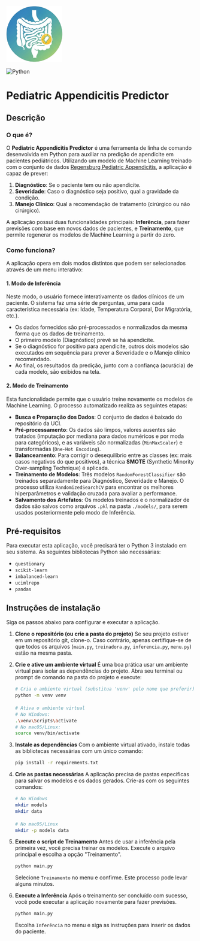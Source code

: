 <img src="./img/apendicite.png" width="150px">

![Python](https://img.shields.io/badge/python-3670A0?style=for-the-badge&logo=python&logoColor=ffdd54)

# Pediatric Appendicitis Predictor

## Descrição

### O que é?

O **Pediatric Appendicitis Predictor** é uma ferramenta de linha de comando desenvolvida em Python para auxiliar na predição de apendicite em pacientes pediátricos. Utilizando um modelo de Machine Learning treinado com o conjunto de dados [Regensburg Pediatric Appendicitis](https://archive.ics.uci.edu/dataset/938/regensburg+pediatric+appendicitis), a aplicação é capaz de prever:

1.  **Diagnóstico**: Se o paciente tem ou não apendicite.
2.  **Severidade**: Caso o diagnóstico seja positivo, qual a gravidade da condição.
3.  **Manejo Clínico**: Qual a recomendação de tratamento (cirúrgico ou não cirúrgico).

A aplicação possui duas funcionalidades principais: **Inferência**, para fazer previsões com base em novos dados de pacientes, e **Treinamento**, que permite regenerar os modelos de Machine Learning a partir do zero.

### Como funciona?

A aplicação opera em dois modos distintos que podem ser selecionados através de um menu interativo:

#### 1. Modo de Inferência

Neste modo, o usuário fornece interativamente os dados clínicos de um paciente. O sistema faz uma série de perguntas, uma para cada característica necessária (ex: Idade, Temperatura Corporal, Dor Migratória, etc.).

-   Os dados fornecidos são pré-processados e normalizados da mesma forma que os dados de treinamento.
-   O primeiro modelo (Diagnóstico) prevê se há apendicite.
-   Se o diagnóstico for positivo para apendicite, outros dois modelos são executados em sequência para prever a Severidade e o Manejo clínico recomendado.
-   Ao final, os resultados da predição, junto com a confiança (acurácia) de cada modelo, são exibidos na tela.

#### 2. Modo de Treinamento

Esta funcionalidade permite que o usuário treine novamente os modelos de Machine Learning. O processo automatizado realiza as seguintes etapas:

-   **Busca e Preparação dos Dados**: O conjunto de dados é baixado do repositório da UCI.
-   **Pré-processamento**: Os dados são limpos, valores ausentes são tratados (imputação por mediana para dados numéricos e por moda para categóricos), e as variáveis são normalizadas (`MinMaxScaler`) e transformadas (`One-Hot Encoding`).
-   **Balanceamento**: Para corrigir o desequilíbrio entre as classes (ex: mais casos negativos do que positivos), a técnica **SMOTE** (Synthetic Minority Over-sampling Technique) é aplicada.
-   **Treinamento de Modelos**: Três modelos `RandomForestClassifier` são treinados separadamente para Diagnóstico, Severidade e Manejo. O processo utiliza `RandomizedSearchCV` para encontrar os melhores hiperparâmetros e validação cruzada para avaliar a performance.
-   **Salvamento dos Artefatos**: Os modelos treinados e o normalizador de dados são salvos como arquivos `.pkl` na pasta `./models/`, para serem usados posteriormente pelo modo de Inferência.

## Pré-requisitos

Para executar esta aplicação, você precisará ter o Python 3 instalado em seu sistema. As seguintes bibliotecas Python são necessárias:

* `questionary`
* `scikit-learn`
* `imbalanced-learn`
* `ucimlrepo`
* `pandas`

## Instruções de instalação

Siga os passos abaixo para configurar e executar a aplicação.

1.  **Clone o repositório (ou crie a pasta do projeto)**
    Se seu projeto estiver em um repositório git, clone-o. Caso contrário, apenas certifique-se de que todos os arquivos (`main.py`, `treinadora.py`, `inferencia.py`, `menu.py`) estão na mesma pasta.

2.  **Crie e ative um ambiente virtual**
    É uma boa prática usar um ambiente virtual para isolar as dependências do projeto. Abra seu terminal ou prompt de comando na pasta do projeto e execute:

    ```bash
    # Cria o ambiente virtual (substitua 'venv' pelo nome que preferir)
    python -m venv venv

    # Ativa o ambiente virtual
    # No Windows:
    .\venv\Scripts\activate
    # No macOS/Linux:
    source venv/bin/activate
    ```

3.  **Instale as dependências**
    Com o ambiente virtual ativado, instale todas as bibliotecas necessárias com um único comando:

    ```bash
    pip install -r requirements.txt
    ```

4.  **Crie as pastas necessárias**
    A aplicação precisa de pastas específicas para salvar os modelos e os dados gerados. Crie-as com os seguintes comandos:

    ```bash
    # No Windows
    mkdir models
    mkdir data

    # No macOS/Linux
    mkdir -p models data
    ```

5.  **Execute o script de Treinamento**
    Antes de usar a inferência pela primeira vez, você precisa treinar os modelos. Execute o arquivo principal e escolha a opção "Treinamento".

    ```bash
    python main.py
    ```
    Selecione `Treinamento` no menu e confirme. Este processo pode levar alguns minutos.

6.  **Execute a Inferência**
    Após o treinamento ser concluído com sucesso, você pode executar a aplicação novamente para fazer previsões.

    ```bash
    python main.py
    ```
    Escolha `Inferência` no menu e siga as instruções para inserir os dados do paciente.